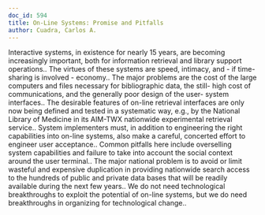 ```yaml
---
doc_id: 594
title: On-Line Systems: Promise and Pitfalls
author: Cuadra, Carlos A.
---
```


Interactive systems, in existence for nearly 15 years, are becoming
increasingly important, both for information retrieval and library support
operations.. The virtues of these systems are speed, intimacy, and -
if time-sharing is involved - economy.. The major problems are the cost of
the large computers and files necessary for bibliographic data, the still-
high cost of communications, and the generally poor design of the user-
system interfaces.. The desirable features of on-line retrieval interfaces
are only now being defined and tested in a systematic way, e.g., by the
National Library of Medicine in its AIM-TWX nationwide experimental
retrieval service.. System implementers must, in addition to engineering
the right capabilities into on-line systems, also make a careful, 
concerted effort to engineer user acceptance.. Common pitfalls here
include overselling system capabilities and failure to take into account
the social context around the user terminal.. The major national problem
is to avoid or limit wasteful and expensive duplication in providing
nationwide search access to the hundreds of public and private data
bases that will be readily available during the next few years.. We do
not need technological breakthroughs to exploit the potential of
on-line systems, but we do need breakthroughs in organizing for
technological change..